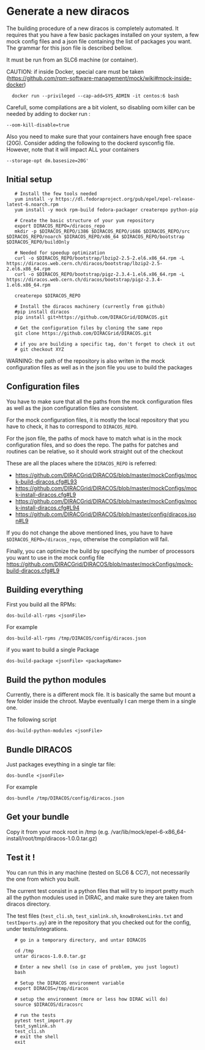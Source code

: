 # Generate a new diracos


The building procedure of a new diracos is completely automated. It requires that you have a few basic packages installed on your system, a few mock config files and a json file containing the list of packages you want. The grammar for this json file is described bellow.

It must be run from an SLC6 machine (or container).


CAUTION: if inside Docker, special care must be taken (https://github.com/rpm-software-management/mock/wiki#mock-inside-docker)
```
  docker run --privileged --cap-add=SYS_ADMIN -it centos:6 bash
```

Carefull, some compilations are a bit violent, so disabling oom killer can be needed by adding to docker run :
```
--oom-kill-disable=true
```

Also you need to make sure that your containers have enough free space (20G). Consider adding the following to the dockerd sysconfig file. However, note that it will impact ALL your containers

```
--storage-opt dm.basesize=20G'
```

## Initial setup

```
   # Install the few tools needed
   yum install -y https://dl.fedoraproject.org/pub/epel/epel-release-latest-6.noarch.rpm
   yum install -y mock rpm-build fedora-packager createrepo python-pip

   # Create the basic structure of your yum repository
   export DIRACOS_REPO=/diracos_repo
   mkdir -p $DIRACOS_REPO/i386 $DIRACOS_REPO/i686 $DIRACOS_REPO/src $DIRACOS_REPO/noarch $DIRACOS_REPO/x86_64 $DIRACOS_REPO/bootstrap $DIRACOS_REPO/buildOnly

   # Needed for speedup optimization
   curl -o $DIRACOS_REPO/bootstrap/lbzip2-2.5-2.el6.x86_64.rpm -L https://diracos.web.cern.ch/diracos/bootstrap/lbzip2-2.5-2.el6.x86_64.rpm
   curl -o $DIRACOS_REPO/bootstrap/pigz-2.3.4-1.el6.x86_64.rpm -L https://diracos.web.cern.ch/diracos/bootstrap/pigz-2.3.4-1.el6.x86_64.rpm

   createrepo $DIRACOS_REPO

   # Install the diracos machinery (currently from github)
   #pip install diracos
   pip install git+https://github.com/DIRACGrid/DIRACOS.git

   # Get the configuration files by cloning the same repo
   git clone https://github.com/DIRACGrid/DIRACOS.git

   # if you are building a specific tag, don't forget to check it out
   # git checkout XYZ
```



WARNING: the path of the repository is also writen in the mock configuration files as well as in the json file you use to build the packages

## Configuration files

You have to make sure that all the paths from the mock configuration files as well as the json configuration files are consistent.

For the mock configuration files, it is mostly the local repository that you have to check, it has to correspond to `DIRACOS_REPO`.

For the json file, the paths of mock have to match what is in the mock configuration files, and so does the repo. The paths for patches and routines can be relative, so it should work straight out of the checkout

These are all the places where the `DIRACOS_REPO` is referred:

  * https://github.com/DIRACGrid/DIRACOS/blob/master/mockConfigs/mock-build-diracos.cfg#L93
  * https://github.com/DIRACGrid/DIRACOS/blob/master/mockConfigs/mock-install-diracos.cfg#L9
  * https://github.com/DIRACGrid/DIRACOS/blob/master/mockConfigs/mock-install-diracos.cfg#L94
  * https://github.com/DIRACGrid/DIRACOS/blob/master/config/diracos.json#L9

 If you do not change the above mentioned lines, you have to have `$DIRACOS_REPO=/diracos_repo`, otherwise the compilation will fail.

 Finally, you can optimize the build by specifying the number of processors you want to use in the mock config file https://github.com/DIRACGrid/DIRACOS/blob/master/mockConfigs/mock-build-diracos.cfg#L9


## Building everything


First you build all the RPMs:

```
dos-build-all-rpms <jsonFile>
```

For example
```
dos-build-all-rpms /tmp/DIRACOS/config/diracos.json
```

if you want to build a single Package

```
dos-build-package <jsonFile> <packageName>
```

## Build the python modules

Currently, there is a different mock file. It is basically the same but mount a few folder inside the chroot. Maybe eventually I can merge them in a single one.

The following script

```
dos-build-python-modules <jsonFile>
```
## Bundle DIRACOS

Just packages eveything in a single tar file:

```
dos-bundle <jsonFile>
```

For example

```
dos-bundle /tmp/DIRACOS/config/diracos.json
```

## Get your bundle


Copy it from your mock root in /tmp (e.g. /var/lib/mock/epel-6-x86_64-install/root/tmp/diracos-1.0.0.tar.gz)

## Test it !

You can run this in any machine (tested on SLC6 & CC7), not necessarily the one from which you built.

The current test consist in a python files that will try to import pretty much all the python modules used in DIRAC, and make sure they are taken from diracos directory.

The test files (`test_cli.sh`, `test_simlink.sh`, `knowBrokenLinks.txt` and `testImports.py`) are in the repository that you checked out for the config, under tests/integrations.


```
   # go in a temporary directory, and untar DIRACOS

   cd /tmp
   untar diracos-1.0.0.tar.gz

   # Enter a new shell (so in case of problem, you just logout)
   bash

   # Setup the DIRACOS environment variable
   export DIRACOS=/tmp/diracos

   # setup the environment (more or less how DIRAC will do)
   source $DIRACOS/diracosrc

   # run the tests
   pytest test_import.py
   test_symlink.sh
   test_cli.sh
   # exit the shell
   exit
```

